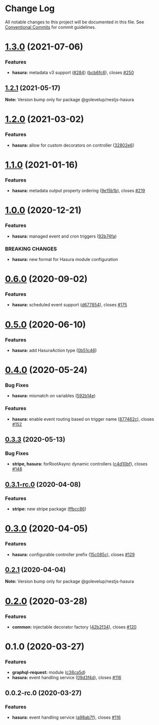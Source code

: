 # Change Log

All notable changes to this project will be documented in this file.
See [Conventional Commits](https://conventionalcommits.org) for commit guidelines.

# [1.3.0](https://github.com/golevelup/nestjs/compare/@golevelup/nestjs-hasura@1.2.1...@golevelup/nestjs-hasura@1.3.0) (2021-07-06)

### Features

- **hasura:** metadata v3 support ([#284](https://github.com/golevelup/nestjs/issues/284)) ([bcb6fc6](https://github.com/golevelup/nestjs/commit/bcb6fc6)), closes [#250](https://github.com/golevelup/nestjs/issues/250)

## [1.2.1](https://github.com/golevelup/nestjs/compare/@golevelup/nestjs-hasura@1.2.0...@golevelup/nestjs-hasura@1.2.1) (2021-05-17)

**Note:** Version bump only for package @golevelup/nestjs-hasura

# [1.2.0](https://github.com/golevelup/nestjs/compare/@golevelup/nestjs-hasura@1.1.0...@golevelup/nestjs-hasura@1.2.0) (2021-03-02)

### Features

- **hasura:** allow for custom decorators on controller ([32802e6](https://github.com/golevelup/nestjs/commit/32802e6))

# [1.1.0](https://github.com/golevelup/nestjs/compare/@golevelup/nestjs-hasura@1.0.0...@golevelup/nestjs-hasura@1.1.0) (2021-01-16)

### Features

- **hasura:** metadata output property ordering ([9e15b1b](https://github.com/golevelup/nestjs/commit/9e15b1b)), closes [#219](https://github.com/golevelup/nestjs/issues/219)

# [1.0.0](https://github.com/golevelup/nestjs/compare/@golevelup/nestjs-hasura@0.6.0...@golevelup/nestjs-hasura@1.0.0) (2020-12-21)

### Features

- **hasura:** managed event and cron triggers ([92b74fa](https://github.com/golevelup/nestjs/commit/92b74fa))

### BREAKING CHANGES

- **hasura:** new format for Hasura module configuration

# [0.6.0](https://github.com/golevelup/nestjs/compare/@golevelup/nestjs-hasura@0.5.0...@golevelup/nestjs-hasura@0.6.0) (2020-09-02)

### Features

- **hasura:** scheduled event support ([d677854](https://github.com/golevelup/nestjs/commit/d677854)), closes [#175](https://github.com/golevelup/nestjs/issues/175)

# [0.5.0](https://github.com/golevelup/nestjs/compare/@golevelup/nestjs-hasura@0.4.0...@golevelup/nestjs-hasura@0.5.0) (2020-06-10)

### Features

- **hasura:** add HasuraAction type ([0b51c46](https://github.com/golevelup/nestjs/commit/0b51c46))

# [0.4.0](https://github.com/golevelup/nestjs/compare/@golevelup/nestjs-hasura@0.3.3...@golevelup/nestjs-hasura@0.4.0) (2020-05-24)

### Bug Fixes

- **hasura:** mismatch on variables ([592b14e](https://github.com/golevelup/nestjs/commit/592b14e))

### Features

- **hasura:** enable event routing based on trigger name ([877462c](https://github.com/golevelup/nestjs/commit/877462c)), closes [#152](https://github.com/golevelup/nestjs/issues/152)

## [0.3.3](https://github.com/golevelup/nestjs/compare/@golevelup/nestjs-hasura@0.3.2...@golevelup/nestjs-hasura@0.3.3) (2020-05-13)

### Bug Fixes

- **stripe, hasura:** forRootAsync dynamic controllers ([c4d10bf](https://github.com/golevelup/nestjs/commit/c4d10bf)), closes [#148](https://github.com/golevelup/nestjs/issues/148)

## [0.3.1-rc.0](https://github.com/golevelup/nestjs/compare/@golevelup/nestjs-hasura@0.3.0...@golevelup/nestjs-hasura@0.3.1-rc.0) (2020-04-08)

### Features

- **stripe:** new stripe package ([ffbcc86](https://github.com/golevelup/nestjs/commit/ffbcc86))

# [0.3.0](https://github.com/golevelup/nestjs/compare/@golevelup/nestjs-hasura@0.2.1...@golevelup/nestjs-hasura@0.3.0) (2020-04-05)

### Features

- **hasura:** configurable controller prefix ([15c085c](https://github.com/golevelup/nestjs/commit/15c085c)), closes [#129](https://github.com/golevelup/nestjs/issues/129)

## [0.2.1](https://github.com/golevelup/nestjs/compare/@golevelup/nestjs-hasura@0.2.0...@golevelup/nestjs-hasura@0.2.1) (2020-04-04)

**Note:** Version bump only for package @golevelup/nestjs-hasura

# [0.2.0](https://github.com/golevelup/nestjs/compare/@golevelup/nestjs-hasura@0.1.0...@golevelup/nestjs-hasura@0.2.0) (2020-03-28)

### Features

- **common:** injectable decorator factory ([42b2f34](https://github.com/golevelup/nestjs/commit/42b2f34)), closes [#120](https://github.com/golevelup/nestjs/issues/120)

# 0.1.0 (2020-03-27)

### Features

- **graphql-request:** module ([c38ca5d](https://github.com/golevelup/nestjs/commit/c38ca5d))
- **hasura:** event handling service ([09d3f4d](https://github.com/golevelup/nestjs/commit/09d3f4d)), closes [#116](https://github.com/golevelup/nestjs/issues/116)

## 0.0.2-rc.0 (2020-03-27)

### Features

- **hasura:** event handling service ([a98ab7f](https://github.com/golevelup/nestjs/commit/a98ab7f)), closes [#116](https://github.com/golevelup/nestjs/issues/116)
